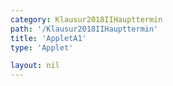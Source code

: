 ```yaml
---
category: Klausur2018IIHaupttermin
path: '/Klausur2018IIHaupttermin'
title: 'AppletA1'
type: 'Applet'

layout: nil
---
```

<link type="text/css" href="https://cdnjs.cloudflare.com/ajax/libs/jsxgraph/0.99.6/jsxgraph.css"><link rel="stylesheet" type="text/css" href="//cdnjs.cloudflare.com/ajax/libs/jsxgraph/0.99.7/jsxgraph.css" />
<div id="b9bf3ce5-c5cf-4d8b-9c16-7a87505d87c8" class="jxgbox" style="width:500px; height:500px">
<script type="text/javascript">
    (function() {
	
	//board
var board = JXG.JSXGraph.initBoard('b9bf3ce5-c5cf-4d8b-9c16-7a87505d87c8', {
                boundingbox: [-2, 55000, 5, -5000],
                axis: true
                
            });  
           
var f = x => 5000 * (Math.pow(1.75, x));

var  Gf = board.create('functiongraph', [f, 0, 20]);

var glider = board.create('glider', [3, f(3), Gf], {color: 'orange'});

var coords = board.create('text', [0.5, 27500, function(){
	return 'A( ' + JXG.toFixed(glider.X(), 2) + ', ' + JXG.toFixed(glider.Y(), 0) + ')';
}], {fontsize: 18});

var temp = function()
{
return JXG.toFixed(((JXG.toFixed(glider.Y()-5000, 0))/5000) * 100, 0);
};

var cooling = board.create('text', [0.5, 25000, function(){
return 'Zunahme: '+ temp() + '%';
}], {fontsize: 18});

board.create('text', [1, -2500, '2018 HT MatII/III A1'], {fontsize: 18});

var x_l = board.create('line', [glider, function(){return [glider.X(), 0];}], {color:'gray'});
var y_l = board.create('line', [glider, function(){return [0, glider.Y()];}], {color:'gray'});




})()
  </script>
  </div>

